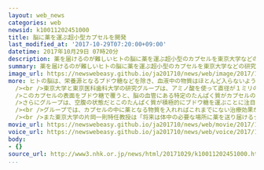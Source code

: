 ```yaml
---
layout: web_news
categories: web
newsid: k10011202451000
title: 脳に薬を運ぶ超小型カプセルを開発
last_modified_at: '2017-10-29T07:20:00+09:00'
datetime: 2017年10月29日 07時20分
description: 薬を届けるのが難しいヒトの脳に薬を運ぶ超小型のカプセルを東京大学などの研究グループが開発し、将来的にアルツハイマー病などの治療法の開発に役立つ可能性があるとして注目されています。
summary: 薬を届けるのが難しいヒトの脳に薬を運ぶ超小型のカプセルを東京大学などの研究グループが開発し、将来的にアルツハイマー病などの治療法の開発に役立つ可能性があるとして注目されています。
image_url: https://newswebeasy.github.io/ja201710/news/web/image/2017/10/29/K10011202451_1710290615_1710290620_01_03.jpg
more: ヒトの脳は、栄養源となるブドウ糖などを除き、血液中の物質はほとんど入らないようになっていて、アルツハイマー病などの治療ではどのようにして脳に薬を届けるのかが大きな課題になっています。<br
  /><br />東京大学と東京医科歯科大学の研究グループは、アミノ酸を使って直径が１ミリの３万分の１ほどのごく小さなカプセルを開発しました。<br /><br
  />このカプセルの表面をブドウ糖で覆うと、脳の血管にある特定のたんぱく質がカプセルのブドウ糖と結びついて脳の中に運ぶことができるということです。<br /><br
  />さらにグループは、空腹の状態だとこのたんぱく質が積極的にブドウ糖を運ぶことに注目し、空腹のマウスでこのカプセルを使ってこれまでの薬の１００倍ほどの効率で脳に取り込ませることにも成功したということです。<br
  /><br />グループでは、カプセルの中に薬となる物質を入れればこれまでにない治療効果が期待できるとしています。<br /><br />東京医科歯科大学の横田隆徳教授は「認知症のほか、神経の難病や精神疾患の治療にも大きな武器になると思う」と話しています。<br
  /><br />また東京大学の片岡一則特任教授は「将来は体中の必要な場所に薬を送り届けるナノテクノロジーを開発したい」と話しています。
movie_url: https://newswebeasy.github.io/ja201710/news/web/movie/2017/10/29/k10011202451_201710290615_201710290620.mp4
voice_url: https://newswebeasy.github.io/ja201710/news/web/voice/2017/10/29/k10011202451_201710290615_201710290620.mp3
body:
- {}
source_url: http://www3.nhk.or.jp/news/html/20171029/k10011202451000.html
...
```

